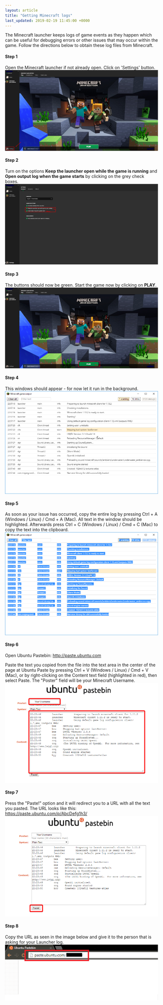 ```yaml
---
layout: article
title: "Getting Minecraft logs"
last_updated: 2019-02-19 11:45:00 +0000
---
```


The Minecraft launcher keeps logs of game events as they happen which can be useful for debugging errors or other issues that may occur within the game. Follow the directions below to obtain these log files from Minecraft.

#### Step 1
Open the Minecraft launcher if not already open. Click on 'Settings' button.
![](/static/images/support-articles/log/log-step1.png)


#### Step 2
Turn on the options **Keep the launcher open while the game is running** and **Open output log when the game starts** by clicking on the grey check boxes.
![](/static/images/support-articles/log/log-step2.png)

#### Step 3
The buttons should now be green. Start the game now by clicking on **PLAY**.
![](/static/images/support-articles/log/log-step3.png)

#### Step 4
This windows should appear - for now let it run in the background.
![](/static/images/support-articles/log/log-step4.png)

#### Step 5
As soon as your issue has occurred, copy the entire log by pressing Ctrl + A (Windows / Linux) / Cmd + A (Mac). All text in the window should be highlighted. Afterwards press Ctrl + C (Windows / Linux) / Cmd + C (Mac) to copy the text into the clipboard. 
![](/static/images/support-articles/log/log-step5.png)

#### Step 6
Open Ubuntu Pastebin: http://paste.ubuntu.com

Paste the text you copied from the file into the text area in the center of the page at Ubuntu Paste by pressing Ctrl + V (Windows / Linux) / Cmd + V (Mac), or by right-clicking on the Content text field (highlighted in red), then select Paste. The "Poster" field will be your Minecraft Username. 
![](/static/images/support-articles/log/log-step6.png)

#### Step 7
Press the "Paste!" option and it will redirect you to a URL with all the text you pasted. The URL looks like this: https://paste.ubuntu.com/p/AbcDefg1h3/
![](/static/images/support-articles/log/log-step7.png)

#### Step 8
Copy the URL as seen in the image below and give it to the person that is asking for your Launcher log.  
![](/static/images/support-articles/log/log-step8.png)

